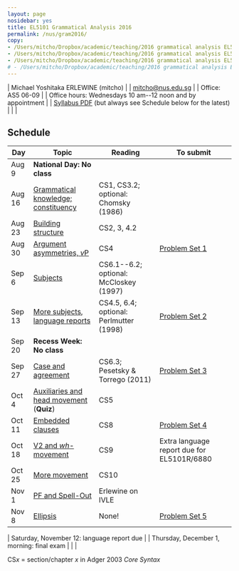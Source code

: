```yaml
---
layout: page
nosidebar: yes
title: EL5101 Grammatical Analysis 2016
permalink: /nus/gram2016/
copy:
- /Users/mitcho/Dropbox/academic/teaching/2016 grammatical analysis EL5101/syllabus/syllabus.pdf
- /Users/mitcho/Dropbox/academic/teaching/2016 grammatical analysis EL5101/ps/ps*.pdf
- /Users/mitcho/Dropbox/academic/teaching/2016 grammatical analysis EL5101/handouts/handout*.pdf
# - /Users/mitcho/Dropbox/academic/teaching/2016 grammatical analysis EL5101/handouts/review.pdf
---
```


| Michael Yoshitaka ERLEWINE (mitcho) |
| <a href='mailto:mitcho@nus.edu.sg'>mitcho@nus.edu.sg</a> |
| Office: AS5 06-09 |
| Office hours: Wednesdays 10 am--12 noon and by appointment |
| [Syllabus PDF](syllabus.pdf) (but always see Schedule below for the latest) |
| |

## Schedule

| Day | Topic | Reading | To submit |
|-----|-------|---------|-----------|
| Aug 9 | **National Day: No class** | | |
| Aug 16 | [Grammatical knowledge; constituency](handout01.pdf) | CS1, CS3.2; optional: Chomsky (1986) | |
| Aug 23 | [Building structure](handout02.pdf) | CS2, 3, 4.2 | |
| Aug 30 | [Argument asymmetries, *v*P](handout03.pdf) | CS4 | [Problem Set 1](ps1.pdf) |
| Sep 6 | [Subjects](handout04.pdf) | CS6.1--6.2; optional: McCloskey (1997) | |
| Sep 13 | [More subjects](handout05.pdf), [language reports](handout-reports.pdf) | CS4.5, 6.4; optional: Perlmutter (1998) | [Problem Set 2](ps2.pdf) |
| Sep 20 | **Recess Week: No class** |
| Sep 27 | [Case and agreement](handout06.pdf) | CS6.3; Pesetsky & Torrego (2011) | [Problem Set 3](ps3.pdf) |
| Oct 4 | [Auxiliaries and head movement](handout07.pdf) (**Quiz**) | CS5 | |
| Oct 11 | [Embedded clauses](handout08.pdf) | CS8 | [Problem Set 4](ps4.pdf) |
| Oct 18 | [V2 and *wh*-movement](handout09.pdf) | CS9 | Extra language report due for EL5101R/6880 |
| Oct 25 | [More movement](handout10.pdf) | CS10 | |
| Nov 1 | [PF and Spell-Out](handout11.pdf) | Erlewine on IVLE | |
| Nov 8 | [Ellipsis](handout12.pdf) | None! | [Problem Set 5](ps5.pdf) |

| Saturday, November 12: language report due |
| Thursday, December 1, morning: final exam <!--([**study guide**](review.pdf))--> |
| |

CS*x* = section/chapter *x* in Adger 2003 *Core Syntax*
